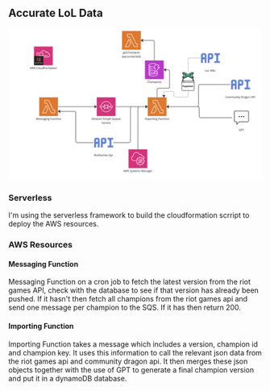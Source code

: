 ## Accurate LoL Data

<img src="./documentation/diagram.png" alt="diagram" />

### Serverless
I'm using the serverless framework to build the cloudformation scrript to deploy the AWS resources.

### AWS Resources

#### Messaging Function
Messaging Function on a cron job to fetch the latest version from the riot games API, check with the database to see if that version has already been pushed. If it hasn't then fetch all champions from the riot games api and send one message per champion to the SQS. If it has then return 200.

#### Importing Function
Importing Function takes a message which includes a version, champion id and champion key. It uses this information to call the relevant json data from the riot games api and community dragon api. It then merges these json objects together with the use of GPT to generate a final champion version and put it in a dynamoDB database.